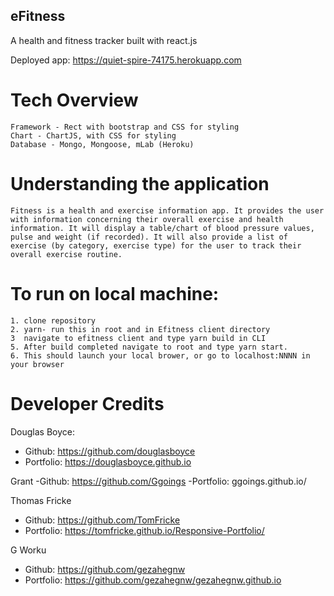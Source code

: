 ## eFitness

A health and fitness tracker built with react.js

Deployed app: https://quiet-spire-74175.herokuapp.com

# Tech Overview
    Framework - Rect with bootstrap and CSS for styling
    Chart - ChartJS, with CSS for styling
    Database - Mongo, Mongoose, mLab (Heroku)

# Understanding the application
    Fitness is a health and exercise information app. It provides the user with information concerning their overall exercise and health information. It will display a table/chart of blood pressure values, pulse and weight (if recorded). It will also provide a list of exercise (by category, exercise type) for the user to track their overall exercise routine.

# To run on local machine:

    1. clone repository
    2. yarn- run this in root and in Efitness client directory
    3  navigate to efitness client and type yarn build in CLI
    5. After build completed navigate to root and type yarn start.
    6. This should launch your local brower, or go to localhost:NNNN in your browser

# Developer Credits

Douglas Boyce:
- Github: https://github.com/douglasboyce
- Portfolio: https://douglasboyce.github.io

Grant
-Github: https://github.com/Ggoings
-Portfolio: ggoings.github.io/

Thomas Fricke
- Github: https://github.com/TomFricke
- Portfolio: https://tomfricke.github.io/Responsive-Portfolio/

G Worku
- Github: https://github.com/gezahegnw
- Portfolio: https://github.com/gezahegnw/gezahegnw.github.io


